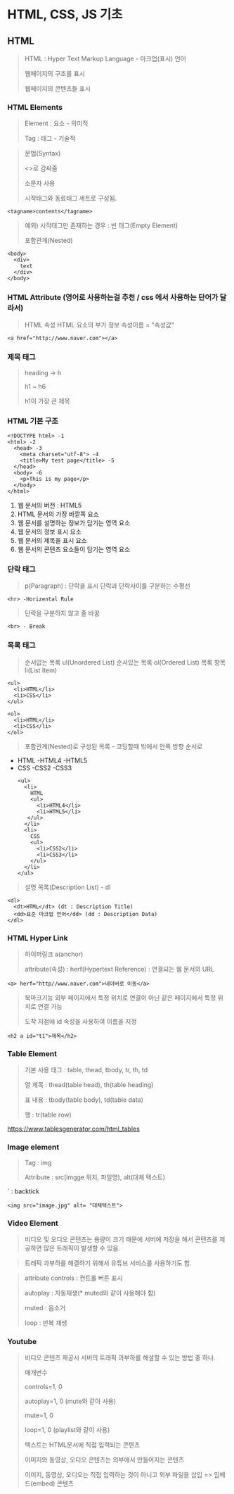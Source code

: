 # HTML, CSS, JS 기초

## HTML
  
> HTML : Hyper Text Markup Language - 마크업(표시) 언어
> 
> 웹페이지의 구조를 표시
> 
> 웹페이지의 콘텐츠들 표시

### HTML Elements

> Element : 요소 - 의미적
> 
> Tag : 태그 - 기술적

> 문법(Syntax)
> 
> <>로 감싸줌
> 
> 소문자 사용
> 
> 시작태그와 동료태그 세트로 구성됨.
```
<tagname>contents</tagname>
```
> 
> 예외) 시작태그만 존재하는 경우 : 빈 태그(Empty Element)
> 
> 포함관계(Nested)
```
<body>
  <div>
    text
  </div>
</body>
```

### HTML Attribute (영어로 사용하는걸 추천 / css 에서 사용하는 단어가 달라서)

> HTML 속성
> HTML 요소의 부가 정보
> 속성이름 = "속성값"

```
<a href="http://www.naver.com"></a>
```

### 제목 태그

> heading -> h
> 
> h1 ~ h6
> 
> h1이 가장 큰 제목

### HTML 기본 구조

```
<!DOCTYPE html> -1
<html> -2
  <head> -3
    <meta charset="utf-8"> -4
    <title>My test page</title> -5
  </head>
  <body> -6
    <p>This is my page</p>
  </body>
</html>
```

1. 웹 문서의 버전 : HTML5
2. HTML 문서의 가장 바깥쪽 요소
3. 웹 문서를 설명하는 정보가 담기는 영역 요소
4. 웹 문서의 정보 표시 요소
5. 웹 문서의 제목을 표시 요소
6. 웹 문서의 콘텐츠 요소들이 담기는 영역 요소

### 단락 태그

> p(Paragraph) : 단락을 표시
> 단락과 단락사이를 구분하는 수평선
```
<hr> -Horizental Rule
```
> 단락을 구분하지 않고 줄 바꿈
```
<br> - Break
```
### 목록 태그

> 순서없는 목록 ul(Unordered List)
> 순서있는 목록 ol(Ordered List)
> 목록 항목 li(List Item)

```
<ul>
  <li>HTML</li>
  <li>CSS</li>
</ul>

<ol>
  <li>HTML</li>
  <li>CSS</li>
</ol>
```
>포함관계(Nested)로 구성된 목록 - 코딩할때 밖에서 안쪽 방향 순서로
- HTML
  -HTML4
  -HTML5
- CSS
  -CSS2
  -CSS3
  ```
  <ul>
    <li>
      HTML
      <ul>
        <li>HTML4</li>
        <li>HTML5</li>
     </ul>
    </li>
    <li>
      CSS
      <ul>
        <li>CSS2</li>
        <li>CSS3</li>
      </ul>
    </li>
  </ul>
  ```

> 설명 목록(Description List) - dl

```
<dl>
  <dt>HTML</dt> (dt : Description Title)
  <dd>표준 마크업 언어</dd> (dd : Description Data)
</dl>
```

### HTML Hyper Link

> 하이퍼링크 a(anchor)
> 
> attribute(속성) : herf(Hypertext Reference) : 연결되는 웹 문서의 URL
```
<a> herf="http//www.naver.com">네이버로 이동</a>
```
> 북마크기능
> 외부 페이지에서 특정 위치로 연결이 아닌 같은 페이지에서 특정 위치로 연결 가능
> 
> 도착 지점에 id 속성을 사용하여 이름을 지정
```
<h2 a id="t1">재목</h2>
```

### Table Element

> 기본 사용 태그 : table, thead, tbody, tr, th, td
> 
> 열 제목 : thead(table head), th(table heading)
> 
> 표 내용 : tbody(table body), td(table data)
> 
> 행 : tr(table row)

https://www.tablesgenerator.com/html_tables


### Image element
>Tag : img
>
>Attribute : src(imgge 위치, 파일명), alt(대체 텍스트)
>
` : backtick
```
<img src="image.jpg" alt= "대체텍스트">
```
### Video Element
> 비디오 및 오디오 콘텐츠는 용량이 크기 때문에 서버에 저장을 해서 콘텐츠를 제공하면 많은 트래픽이 발생할 수 있음.

>트래픽 과부하를 해결하기 위해서 유튜브 서비스를 사용하기도 함.

> attribute
> controls : 컨트롤 버튼 표시
> 
> autoplay : 자동재생(* muted와 같이 사용해야 함)
> 
> muted : 음소거
> 
> loop : 반복 재생

### Youtube

> 비디오 콘텐츠 제공시 서버의 트래픽 과부하를 해셜할 수 있는 방법 중 하나.
> 
> 매개변수
> 
> controls=1, 0 
> 
> autoplay=1, 0 (mute와 같이 사용)
> 
> mute=1, 0
> 
> loop=1, 0 (playlist와 같이 사용)
> 
>텍스트는 HTML문서에 직접 입력되는 콘텐츠
>
> 이미지와 동영상, 오디오 콘텐츠는 외부에서 만들어지는 콘텐츠
> 
> 이미지, 동영상, 오디오는 직접 입력하는 것이 아니고 외부 파일을 삽입 => 임베드(embed) 콘텐츠
